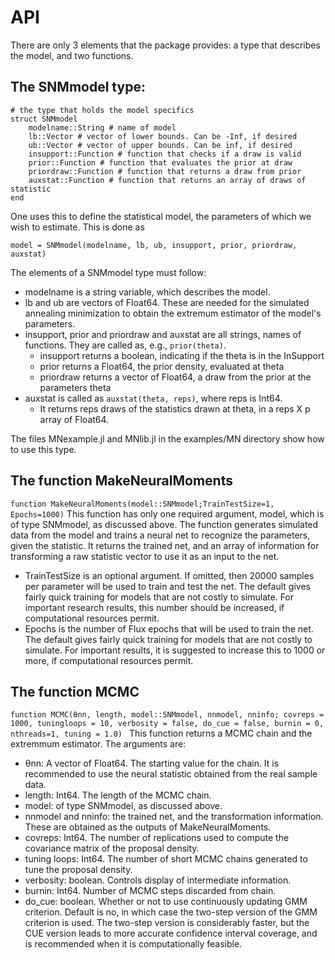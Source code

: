 # API

There are only 3 elements that the package provides: a type that describes the model, and
two functions.

## The SNMmodel type:
```
# the type that holds the model specifics
struct SNMmodel
    modelname::String # name of model
    lb::Vector # vector of lower bounds. Can be -Inf, if desired
    ub::Vector # vector of upper bounds. Can be inf, if desired
    insupport::Function # function that checks if a draw is valid
    prior::Function # function that evaluates the prior at draw
    priordraw::Function # function that returns a draw from prior
    auxstat::Function # function that returns an array of draws of statistic
end
```
One uses this to define the statistical model, the parameters of which we wish to
estimate. This is done as
```
model = SNMmodel(modelname, lb, ub, insupport, prior, priordraw, auxstat)
```

The elements of a SNMmodel type must follow:
* modelname is a string variable, which describes the model.
* lb and ub are vectors of Float64. These are needed for the simulated annealing
minimization to obtain the extremum estimator of the model's parameters.
* insupport, prior and priordraw and auxstat are all strings, names of functions. They are called as, e.g., ```prior(theta)```. 
  * insupport returns a boolean, indicating if the theta is in the InSupport
  * prior returns a Float64, the prior density, evaluated at theta
  * priordraw returns a vector of Float64, a draw from the prior at the parameters theta
* auxstat is called as ```auxstat(theta, reps)```, where reps is Int64.
  * It returns reps draws of the statistics drawn at theta, in a reps X p array of Float64.

The files MNexample.jl and MNlib.jl in the examples/MN directory show how to use this type.

## The function MakeNeuralMoments
```function MakeNeuralMoments(model::SNMmodel;TrainTestSize=1, Epochs=1000)```
This function has only one required argument, model, which is of type SNMmodel, as
discussed above. The function generates simulated data from the model and trains a neural
net to recognize the parameters, given the statistic. It returns the trained net, and an
array of information for transforming a raw statistic vector to use it as an input to the
net.
  * TrainTestSize is an optional argument. If omitted, then 20000 samples per parameter
  will be used to train and test the net. The default gives fairly quick training for
  models that are not costly to simulate. For important research results, this number should
  be increased, if computational resources permit.
  * Epochs is the number of Flux epochs that will be used to train the net. The default
  gives fairly quick training for models that are not costly to simulate. For important
  results, it is suggested to increase this to 1000 or more, if computational resources
  permit.

## The function MCMC
```function MCMC(θnn, length, model::SNMmodel, nnmodel, nninfo; covreps = 1000, tuningloops = 10, verbosity = false, do_cue = false, burnin = 0, nthreads=1, tuning = 1.0) ```
This function returns a MCMC chain and the extremmum estimator. The arguments are:
  * θnn: A vector of Float64. The starting value for the chain. It is recommended to use the neural statistic obtained from the real sample data. 
  * length: Int64. The length of the MCMC chain.
  * model: of type SNMmodel, as discussed above.
  * nnmodel and nninfo: the trained net, and the transformation information. These are obtained as the outputs of MakeNeuralMoments.
  * covreps: Int64. The number of replications used to compute the covariance matrix of the proposal density.
  * tuning loops: Int64. The number of short MCMC chains generated to tune the proposal density.
  * verbosity: boolean. Controls display of intermediate information.
  * burnin: Int64. Number of MCMC steps discarded from chain.
  * do_cue: boolean. Whether or not to use continuously updating GMM criterion. Default is no, in which case the two-step version of the GMM
      criterion is used. The two-step version is considerably faster, but the CUE version leads to more accurate confidence interval coverage, and
      is recommended when it is computationally feasible.
 

